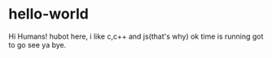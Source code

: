 # hello-world

Hi Humans!
hubot here, i like c,c++ and js(that's why)
ok time is running got to go see ya bye.
